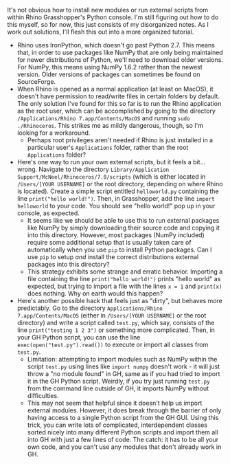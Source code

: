 It's not obvious how to install new modules or run external scripts from within Rhino Grasshopper's Python console. I'm still figuring out how to do this myself, so for now, this just consists of my disorganized notes. As I work out solutions, I'll flesh this out into a more organized tutorial.

- Rhino uses IronPython, which doesn't go past Python 2.7. This means that, in order to use packages like NumPy that are only being maintained for newer distributions of Python, we'll need to download older versions. For NumPy, this means using NumPy 1.6.2 rather than the newest version. Older versions of packages can sometimes be found on SourceForge.
- When Rhino is opened as a normal application (at least on MacOS), it doesn't have permission to read/write files in certain folders by default. The only solution I've found for this so far is to run the Rhino application as the root user, which can be accomplished by going to the directory `/Applications/Rhino 7.app/Contents/MacOS` and running `sudo ./Rhinoceros`. This strikes me as mildly dangerous, though, so I'm looking for a workaround.
  - Perhaps root privileges aren't needed if Rhino is just installed in a particular user's `Applications` folder, rather than the root `Applications` folder?
- Here's one way to run your own external scripts, but it feels a bit... wrong. Navigate to the directory `Library/Application Support/McNeel/Rhinoceros/7.0/scripts` (which is either located in `/Users/[YOUR USERNAME]` or the root directory, depending on where Rhino is located). Create a simple script entitled `helloworld.py` containing the line `print("hello world!")`. Then, in Grasshopper, add the line `import helloworld` to your code. You should see "hello world!" pop up in your console, as expected.
  - It seems like we should be able to use this to run external packages like NumPy by simply downloading their source code and copying it into this directory. However, most packages (NumPy included) require some additional setup that is usually taken care of automatically when you use `pip` to install Python packages. Can I use `pip` to setup *and* install the correct distributions external packages into this directory?
  - This strategy exhibits some strange and erratic behavior. Importing a file containing the line `print("hello world!")` prints "hello world" as expected, but trying to import a file with the lines `x = 1` and `print(x)` does nothing. Why on earth would this happen?
- Here's another possible hack that feels just as "dirty", but behaves more predictably. Go to the directory `Applications/Rhino 7.app/Contents/MacOS` (either in `/Users/[YOUR USERNAME]` or the root directory) and write a script called `test.py`, which say, consists of the line `print("testing 1 2 3")` or something more complicated. Then, in your GH Python script, you can use the line `exec(open("test.py").read())` to execute or import all classes from `test.py`.
  - Limitation: attempting to import modules such as NumPy within the script `test.py` using lines like `import numpy` doesn't work - it will just throw a "no module found" in GH, same as if you had tried to import it in the GH Python script. Weirdly, if you try just running `test.py` from the command line outside of GH, it imports NumPy without difficulties.
  - This may not seem that helpful since it doesn't help us import external modules. However, it does break through the barrier of only having access to a single Python script from the GH GUI. Using this trick, you can write lots of complicated, interdependent classes sorted nicely into many different Python scripts and import them all into GH with just a few lines of code. The catch: it has to be all your own code, and you can't use any modules that don't already work in GH.
